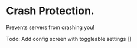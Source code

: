 # Crash Protection.
Prevents servers from crashing you!


Todo: 
Add config screen with toggleable settings []
